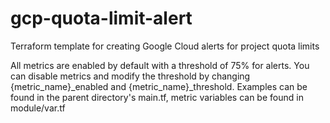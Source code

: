 # gcp-quota-limit-alert
Terraform template for creating Google Cloud alerts for project quota limits

All metrics are enabled by default with a threshold of 75% for alerts.
You can disable metrics and modify the threshold by changing {metric_name}_enabled and {metric_name}_threshold.
Examples can be found in the parent directory's main.tf, metric variables can be found in module/var.tf

